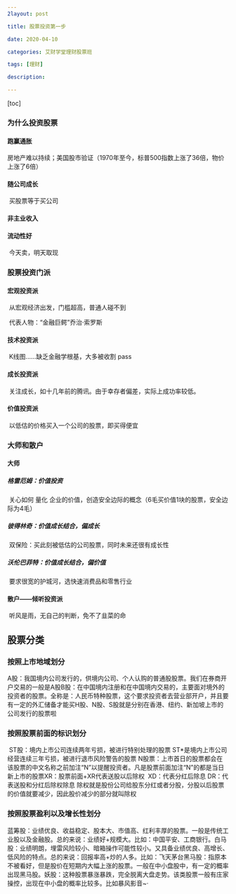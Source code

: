 ```yaml
---
2layout: post

title: 股票投资第一步

date: 2020-04-10

categories: 艾财学堂理财股票班

tags: [理财]

description: 

---
```


[toc]

### 为什么投资股票
#### 跑赢通胀
​			房地产难以持续；美国股市验证（1970年至今，标普500指数上涨了36倍，物价上涨了6倍）
#### 随公司成长
​			买股票等于买公司
#### 非主业收入
#### 流动性好
​			今天卖，明天取现
### 股票投资门派
#### 宏观投资派
​			从宏观经济出发，门槛超高，普通人碰不到

​			代表人物：“金融巨鳄”乔治·索罗斯

#### 技术投资派
​			K线图......缺乏金融学根基，大多被收割 pass
#### 成长投资派
​			关注成长，如十几年前的腾讯。由于幸存者偏差，实际上成功率较低。
#### 价值投资派
​			以低估的价格买入一个公司的股票，即买得便宜
### 大师和散户
#### 大师
##### 格雷厄姆：价值投资
​				关心如何 量化 企业的价值，创造安全边际的概念（6毛买价值1块的股票，安全边际为4毛）
##### 彼得林奇：价值成长结合，偏成长
​				双保险：买此刻被低估的公司股票，同时未来还很有成长性
##### 沃伦巴菲特：价值成长结合，偏价值
​				要求很宽的护城河，选快速消费品和零售行业
#### 散户——倾听投资派
​			听风是雨，无自己的判断，免不了韭菜的命



## 股票分类
### 按照上市地域划分 

​		A股：我国境内公司发行的，供境内公司、个人认购的普通股股票。我们在券商开户交易的一般是A股
​		B股：在中国境内注册和在中国境内交易的，主要面对境外的投资者的股票。全称是：人民币特种股票，这个要求投资者去营业部开户，并且要有一定的外汇储备才能买
​		H股、N股、S股就是分别在香港、纽约、新加坡上市的公司发行的股票啦

### 按照股票前面的标识划分
​		ST股：境内上市公司连续两年亏损，被进行特别处理的股票
​		ST*是境内上市公司经营连续三年亏损，被进行退市风险警告的股票
​		N股票：上市首日的股票都会在该股票的中文名称之前加注“N”以提醒投资者。凡是股票前面加注“N”的都是当日新上市的股票 
​		XR：股票前面+XR代表送股以后除权 
​		XD：代表分红后除息
​		DR：代表送股和分红后除权除息
​			除权就是股份公司给股东分红或者分股，分股以后股票的价值就要减少，因此股价减少的部分就叫除权

### 按照股票盈利以及增长性划分

​		蓝筹股：业绩优良、收益稳定、股本大、市值高、红利丰厚的股票。一般是传统工业股以及金融股。总的来说：业绩好+规模大。比如：中国平安、工商银行。
​		白马股：业绩明朗，埋雷风险较小、暗箱操作可能性较小。又具备业绩优良、高增长、低风险的特点。总的来说：回报率高+炒的人多。比如：飞天茅台
​		黑马股：指原本不被看好，但是股价在短期内大幅上涨的股票。一般在中小盘股中，有一定的概率出现黑马股。
​		妖股：这种股票暴涨暴跌，完全脱离大盘走势。该类股票一般有庄家操控，出现在中小盘的概率比较多。比如暴风影音~·